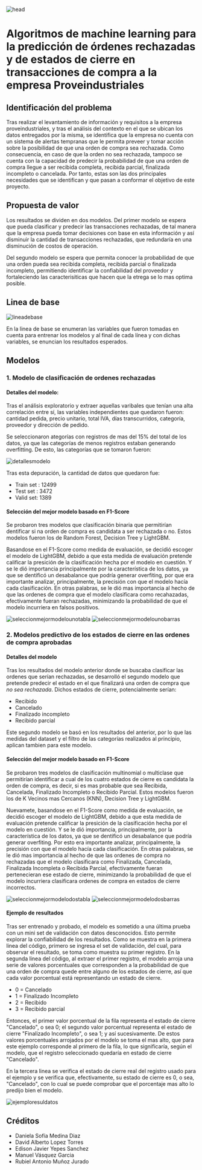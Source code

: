 ![head](https://github.com/manuelvasquezg/project_proveindustriales/blob/main/Imagenes/banner-intermedio-cientifico-datos.jpg "head")

# Algoritmos de machine learning para la predicción de órdenes rechazadas y de estados de cierre en transacciones de compra a la empresa Proveindustriales

## Identificación del problema

Tras realizar el levantamiento de información y requisitos a la empresa proveindustriales, y tras el análisis del contexto en el que se ubican los datos entregados por la misma, se identifica que la empresa no cuenta con un sistema de alertas tempranas que le permita preveer y tomar acción sobre la posibilidad de que una orden de compra sea rechazada. Como consecuencia, en caso de que la orden no sea rechazada, tampoco se cuenta con la capacidad de predecir la probabilidad de que una orden de compra llegue a ser recibida completa, recibida parcial, finalizada incompleto o cancelada. Por tanto, estas son las dos principales necesidades que se identifican y que pasan a conformar el objetivo de este proyecto.

## Propuesta de valor

Los resultados se dividen en dos modelos. Del primer modelo se espera que pueda clasificar y predecir las transacciones rechazadas, de tal manera que la empresa pueda tomar decisiones con base en esta información y así disminuir la cantidad de transacciones rechazadas, que redundaría en una disminución de costos de operación.

Del segundo modelo se espera que permita conocer la probabilidad de que una orden pueda sea recibida completa, recibida parcial o finalizada incompleto, permitiendo identificar la confiabilidad del proveedor y fortaleciendo las caracterisiticas que hacen que la etrega se lo mas optima posible.

## Linea de base

![lineadebase](https://github.com/manuelvasquezg/project_proveindustriales/blob/main/Imagenes/Screenshot%20from%202021-12-15%2014-29-19.png "lineadebase")

En la linea de base se enumeran las variables que fueron tomadas en cuenta para entrenar los modelos y al final de cada línea y con dichas variables, se enuncian los resultados esperados.

## Modelos

### 1. Modelo de clasificación de ordenes rechazadas

#### Detalles del modelo:

Tras el análisis exploratorio y extraer aquellas varibales que tenían una alta correlación entre sí, las variables independientes que quedaron fueron: cantidad pedida, precio unitario, total IVA, días transcurridos, categoría, proveedor y dirección de pedido.

Se seleccionaron ategorías con registros de mas del 15% del total de los datos, ya que las categorías de menos registros estaban generando overfitting. De esto, las categorías que se tomaron fueron:

![detallesmodelo](https://github.com/manuelvasquezg/project_proveindustriales/blob/main/Imagenes/detallesmodelo.png "detallesmodelo")

Tras esta depuración, la cantidad de datos que quedaron fue:
- Train set : 12499
- Test set : 3472
- Valid set: 1389

#### Selección del mejor modelo basado en F1-Score

Se probaron tres modelos que clasificación binaria que permitirían dentificar si na orden de compra es candidata a ser rechazada o no. Estos modelos fueron los de Random Forest, Decision Tree y LightGBM.

Basandose en el F1-Score como medida de evaluación, se decidió escoger el modelo de LightGBM, debido a que esta medida de evaluación pretende calificar la presición de la clasificación hecha por el modelo en cuestión. Y se le dió importancia principalmente por la característica de los datos, ya que se dentificó un desabalance que podría generar overfiting, por que era importante analizar, principalmente, la precisión con que el modelo hacía cada clasificación. En otras palabras, se le dió mas importancia al hecho de que las ordenes de compra que el modelo clasificara como recahazadas, efectivamente fueran rechazadas, minimizando la probabilidad de que el modelo incurriera en falsos positivos.

![seleccionmejormodelounotabla](https://github.com/manuelvasquezg/project_proveindustriales/blob/main/Imagenes/seleccionmejormodelounotabla.png "seleccionmejormodelounotabla") ![seleccionmejormodelounobarras](https://github.com/manuelvasquezg/project_proveindustriales/blob/main/Imagenes/seleccionmejormodelounobarras.png "seleccionmejormodelounobarras")

### 2. Modelos predictivo de los estados de cierre en las ordenes de compra aprobadas

#### Detalles del modelo

Tras los resultados del modelo anterior donde se buscaba clasificar las ordenes que serían rechazadas, se desarrolló el segundo modelo que pretende predecir el estado en el que finalizará una orden de compra que *no sea rechazada*. Dichos estados de cierre, potencialmente serían:

- Recibido
- Cancelado
- Finalizado incompleto
- Recibido parcial

Este segundo modelo se basó en los resultados del anterior, por lo que las medidas del dataset y el filtro de las categorías realizados al principio, aplican tambien para este modelo.

#### Selección del mejor modelo basado en F1-Score

Se probaron tres modelos de clasificación multinomial o multiclase que permitirían identificar a cual de los cuatro estados de cierre es candidata la orden de compra, es decir, si es mas probable que sea Recibida, Cancelada, Finalizado Incompleto o Recibido Parcial. Estos modelos fueron los de K Vecinos mas Cercanos (KNN), Decision Tree y LightGBM.

Nuevamete, basandose en el F1-Score como medida de evaluación, se decidió escoger el modelo de LightGBM, debido a que esta medida de evaluación pretende calificar la presición de la clasificación hecha por el modelo en cuestión. Y se le dió importancia, principalmente, por la característica de los datos, ya que se dentificó un desabalance que podría generar overfiting. Por esto era importante analizar, principalmente, la precisión con que el modelo hacía cada clasificación. En otras palabras, se le dió mas importancia al hecho de que las ordenes de compra no rechazadas que el modelo clasificara como Finalizada, Cancelada, Finalizada Incompleta o Recibida Parcial, efectivamente fueran pertenecieran ese estado de cierre, minimizando la probabilidad de que el modelo incurriera clasificara ordenes de compra en estados de cierre incorrectos.

![seleccionmejormodelodostabla](https://github.com/manuelvasquezg/project_proveindustriales/blob/main/Imagenes/seleccionmejormodelodostabla.png "seleccionmejormodelodostabla") ![seleccionmejormodelodosbarras](https://github.com/manuelvasquezg/project_proveindustriales/blob/main/Imagenes/seleccionmejormodelodosbarras.png "seleccionmejormodelodosbarras")

#### Ejemplo de resultados

Tras ser entrenado y probado, el modelo es sometido a una última prueba con un mini set de validación con datos desconocidos. Esto permite explorar la confiabilidad de los resultados. Como se muestra en la primera linea del código, primero se ingresa el set de validación, del cual, para observar el resultado, se toma como muestra su primer registro. En la segunda linea del código, al extraer el primer registro, el modelo arroja una serie de valores porcentuales que corresponden a la probabilidad de que una orden de compra quede entre alguno de los estados de cierre, así que cada valor porcentual está representando un estado de cierre.

- 0 = Cancelado
- 1 = Finalizado Incompleto
- 2 = Recibido
- 3 = Recibido parcial

Entonces, el primer valor porcentual de la fila representa el estado de cierre "Cancelado", o sea 0; el segundo valor porcentual representa el estado de cierre "Finalizado Incompleto", o sea 1; y así sucesivamente. De estos valores porcentuales arrojados por el modelo se toma el mas alto, que para este ejemplo corresponde al primero de la fila, lo que significaría, según el modelo, que el registro seleccionado quedaría en estado de cierre "Cancelado".

En la tercera linea se verifica el estado de cierre real del registro usado para el ejemplo y se verifica que, efectivamente, su estado de cierre es 0, o sea, "Cancelado", con lo cual se puede comprobar que el porcentaje mas alto lo predijo bien el modelo.

![ejemploresuldatos](https://github.com/manuelvasquezg/project_proveindustriales/blob/main/Imagenes/ejemploresuldatos.png "ejemploresuldatos")

## Créditos

- Daniela Sofía Medina Diaz
- David Alberto Lopez Torres
- Edison Javier Yepes Sanchez
- Manuel Vásquez Garcia
- Rubiel Antonio Muñoz Jurado
